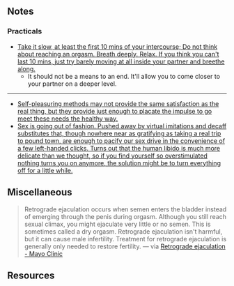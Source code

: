 
## Notes

### Practicals

- [Take it slow, at least the first 10 mins of your intercourse; Do not think about reaching an orgasm. Breath deeply. Relax. If you think you can't last 10 mins, just try barely moving at all inside your partner and breethe along.](https://youtu.be/gwBYzQE7rfk)
  - It should not be a means to an end. It'll allow you to come closer to your partner on a deeper level.

---

- [Self-pleasuring methods may not provide the same satisfaction as the real thing, but they provide just enough to placate the impulse to go meet these needs the healthy way.](https://www.welltechnically.news/p/sex-is-going-out-of-fashion)
- [Sex is going out of fashion. Pushed away by virtual imitations and decaff substitutes that, though nowhere near as gratifying as taking a real trip to pound town, are enough to pacify our sex drive in the convenience of a few left-handed clicks. Turns out that the human libido is much more delicate than we thought, so if you find yourself so overstimulated nothing turns you on anymore, the solution might be to turn everything off for a little while.](https://www.welltechnically.news/p/sex-is-going-out-of-fashion)

## Miscellaneous

> Retrograde ejaculation occurs when semen enters the bladder instead of emerging through the penis during orgasm. Although you still reach sexual climax, you might ejaculate very little or no semen. This is sometimes called a dry orgasm. Retrograde ejaculation isn't harmful, but it can cause male infertility. Treatment for retrograde ejaculation is generally only needed to restore fertility. — via [Retrograde ejaculation - Mayo Clinic](https://www.mayoclinic.org/diseases-conditions/retrograde-ejaculation/symptoms-causes/syc-20354890)

## Resources
